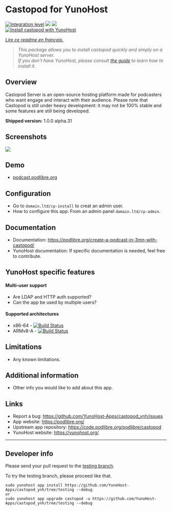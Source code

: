 # Castopod for YunoHost

[![Integration level](https://dash.yunohost.org/integration/castopod.svg)](https://dash.yunohost.org/appci/app/castopod) ![](https://ci-apps.yunohost.org/ci/badges/castopod.status.svg) ![](https://ci-apps.yunohost.org/ci/badges/castopod.maintain.svg)  
[![Install castopod with YunoHost](https://install-app.yunohost.org/install-with-yunohost.svg)](https://install-app.yunohost.org/?app=castopod)

*[Lire ce readme en français.](./README_fr.md)*

> *This package allows you to install castopod quickly and simply on a YunoHost server.  
If you don't have YunoHost, please consult [the guide](https://yunohost.org/#/install) to learn how to install it.*

## Overview
Castopod Server is an open-source hosting platform made for podcasters who want engage and interact with their audience. Please note that Castopod is still under heavy development: it may not be 100% stable and some features are still being developed.

**Shipped version:** 1.0.0 alpha.31

## Screenshots

![](https://podlibre.org/content/images/2020/12/Parisian-Podcast.png)

## Demo

 * [podcast.podlibre.org](https://podcast.podlibre.org/@podlibre_fr)

## Configuration

 * Go to `domain.ltd/cp-install` to creat an admin user.
 * How to configure this app: From an admin panel `domain.ltd/cp-admin`.

## Documentation

 * Documentation: https://podlibre.org/create-a-podcast-in-3mn-with-castopod/
 * YunoHost documentation: If specific documentation is needed, feel free to contribute.

## YunoHost specific features

#### Multi-user support

 * Are LDAP and HTTP auth supported?
 * Can the app be used by multiple users?

#### Supported architectures

* x86-64 - [![Build Status](https://ci-apps.yunohost.org/ci/logs/castopod%20%28Apps%29.svg)](https://ci-apps.yunohost.org/ci/apps/castopod/)
* ARMv8-A - [![Build Status](https://ci-apps-arm.yunohost.org/ci/logs/castopod%20%28Apps%29.svg)](https://ci-apps-arm.yunohost.org/ci/apps/castopod/)

## Limitations

* Any known limitations.

## Additional information

* Other info you would like to add about this app.

## Links

 * Report a bug: https://github.com/YunoHost-Apps/castopod_ynh/issues
 * App website: https://podlibre.org/
 * Upstream app repository: https://code.podlibre.org/podlibre/castopod
 * YunoHost website: https://yunohost.org/

---

## Developer info

Please send your pull request to the [testing branch](https://github.com/YunoHost-Apps/castopod_ynh/tree/testing).

To try the testing branch, please proceed like that.
```
sudo yunohost app install https://github.com/YunoHost-Apps/castopod_ynh/tree/testing --debug
or
sudo yunohost app upgrade castopod -u https://github.com/YunoHost-Apps/castopod_ynh/tree/testing --debug
```
